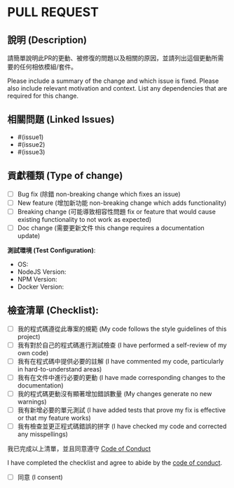 # PULL REQUEST

## 說明 (Description)

請簡單說明此PR的更動、被修復的問題以及相關的原因，並請列出這個更動所需要的任何相依模組/套件。

Please include a summary of the change and which issue is fixed. Please also include relevant motivation and context. List any dependencies that are required for this change.

## 相關問題 (Linked Issues)
- #(issue1)
- #(issue2)
- #(issue3)

## 貢獻種類 (Type of change)

- [ ] Bug fix (除錯 non-breaking change which fixes an issue)
- [ ] New feature (增加新功能 non-breaking change which adds functionality)
- [ ] Breaking change (可能導致相容性問題 fix or feature that would cause existing functionality to not work as expected)
- [ ] Doc change (需要更新文件 this change requires a documentation update)

**測試環境 (Test Configuration)**:
* OS:
* NodeJS Version:
* NPM Version:
* Docker Version:

## 檢查清單 (Checklist):

- [ ] 我的程式碼遵從此專案的規範 (My code follows the style guidelines of this project)
- [ ] 我有對於自己的程式碼進行測試檢查 (I have performed a self-review of my own code)
- [ ] 我有在程式碼中提供必要的註解 (I have commented my code, particularly in hard-to-understand areas)
- [ ] 我有在文件中進行必要的更動 (I have made corresponding changes to the documentation)
- [ ] 我的程式碼更動沒有顯著增加錯誤數量 (My changes generate no new warnings)
- [ ] 我有新增必要的單元測試 (I have added tests that prove my fix is effective or that my feature works)
- [ ] 我有檢查並更正程式碼錯誤的拼字 (I have checked my code and corrected any misspellings)

我已完成以上清單，並且同意遵守 [Code of Conduct](CODE_OF_CONDUCT.md)

I have completed the checklist and agree to abide by the [code of conduct](CODE_OF_CONDUCT.md).

- [ ] 同意 (I consent)
